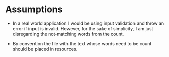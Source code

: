 # Assumptions

* In a real world application I would be using input validation and throw an error if input is invalid.
However, for the sake of simplicity, I am just disregarding the not-matching words from the count.

* By convention the file with the text whose words need to be count should be placed in resources.


